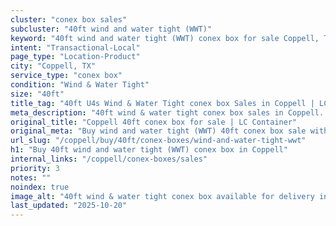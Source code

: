 ```yaml
---
cluster: "conex box sales"
subcluster: "40ft wind and water tight (WWT)"
keyword: "40ft wind and water tight (WWT) conex box for sale Coppell, TX"
intent: "Transactional-Local"
page_type: "Location-Product"
city: "Coppell, TX"
service_type: "conex box"
condition: "Wind & Water Tight"
size: "40ft"
title_tag: "40ft U4s Wind & Water Tight conex box Sales in Coppell | LC Container"
meta_description: "40ft wind & water tight conex box sales in Coppell. Fast delivery, competitive pricing. Serving conex boxes area. Quote ID: PBQ. Call (214) 524-4168 for your free quote today."
original_title: "Coppell 40ft conex box for sale | LC Container"
original_meta: "Buy wind and water tight (WWT) 40ft conex box sale with local delivery in Coppell, TX. LC Container — local Since 2003. Request a fast quote today."
url_slug: "/coppell/buy/40ft/conex-boxes/wind-and-water-tight-wwt"
h1: "Buy 40ft wind and water tight (WWT) conex box in Coppell"
internal_links: "/coppell/conex-boxes/sales"
priority: 3
notes: ""
noindex: true
image_alt: "40ft wind & water tight conex box available for delivery in Coppell"
last_updated: "2025-10-20"
---
```


<!-- TODO: Add unique city/inventory copy, images, and internal links here. -->
